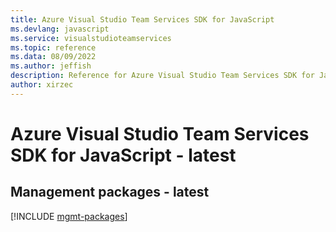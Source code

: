 ```yaml
---
title: Azure Visual Studio Team Services SDK for JavaScript
ms.devlang: javascript
ms.service: visualstudioteamservices
ms.topic: reference
ms.data: 08/09/2022
ms.author: jeffish
description: Reference for Azure Visual Studio Team Services SDK for JavaScript
author: xirzec
---
```

# Azure Visual Studio Team Services SDK for JavaScript - latest

## Management packages - latest
[!INCLUDE [mgmt-packages](visual-studio-team-services-mgmt-index.md)]
